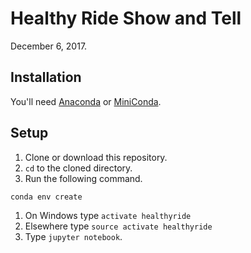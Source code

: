 # Healthy Ride Show and Tell

December 6, 2017.

## Installation

You'll need [Anaconda](http://www.anaconda.com/download) or [MiniConda](https://conda.io/miniconda.html).

## Setup

1. Clone or download this repository.
1. `cd` to the cloned directory.
1. Run the following command.
```bash
conda env create
```
1. On Windows type `activate healthyride`
1. Elsewhere type `source activate healthyride`
1. Type `jupyter notebook`.
